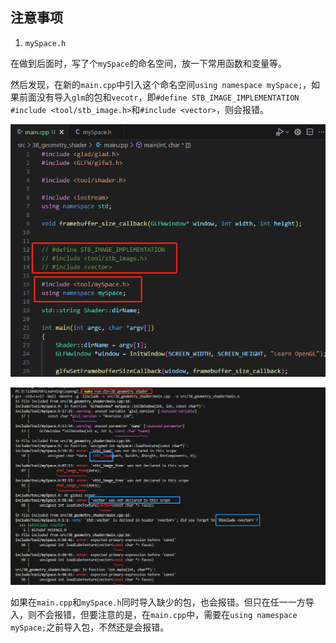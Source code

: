 ## 注意事项

1. `mySpace.h`

在做到后面时，写了个`mySpace`的命名空间，放一下常用函数和变量等。

然后发现，在新的`main.cpp`中引入这个命名空间`using namespace mySpace;`，如果前面没有导入`glm`的包和`vecotr`，即`#define STB_IMAGE_IMPLEMENTATION  #include <tool/stb_image.h>`和`#include <vector>`，则会报错。

![](imgs/6.png)


![](imgs/7.png)



如果在`main.cpp`和`mySpace.h`同时导入缺少的包，也会报错。但只在任一一方导入，则不会报错，但要注意的是，在`main.cpp`中，需要在`using namespace mySpace;`之前导入包，不然还是会报错。